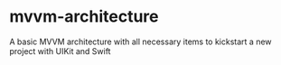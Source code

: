 # mvvm-architecture
A basic MVVM architecture with all necessary items to kickstart a new project with UIKit and Swift

